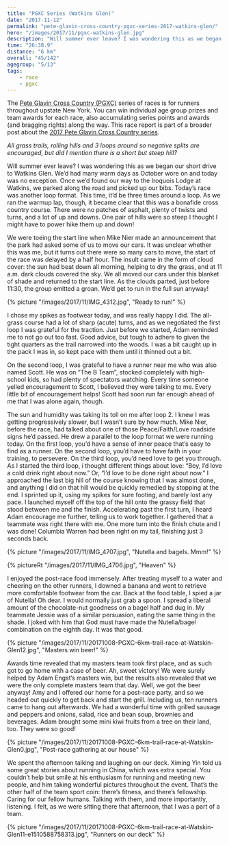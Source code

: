 ```yaml
---
title: "PGXC Series (Watkins Glen)"
date: "2017-11-12"
permalink: "pete-glavin-cross-country-pgxc-series-2017-watkins-glen/"
hero: "/images/2017/11/pgxc-watkins-glen.jpg"
description: "Will summer ever leave? I was wondering this as we began our short drive to Watkins Glen. We’d had many warm days as October wore on and today was no exception."
time: "26:38.9"
distance: "6 km"
overall: "45/142"
agegroup: "5/13"
tags:
    - race
    - pgxc
---
```


The [Pete Glavin Cross Country (PGXC)](http://www.gvh.net/pete-glavin-xc-series) series of races is for runners throughout upstate New York. You can win individual age group prizes and team awards for each race, also accumulating series points and awards (and bragging rights) along the way. This race report is part of a broader post about the [2017 Pete Glavin Cross Country series](/pete-glavin-cross-country-pgxc-series-2017/).

_All grass trails, rolling hills and 3 loops around so negative splits are encouraged, but did I mention there is a short but steep hill?_

Will summer ever leave? I was wondering this as we began our short drive to Watkins Glen. We’d had many warm days as October wore on and today was no exception. Once we’d found our way to the Iroquois Lodge at Watkins, we parked along the road and picked up our bibs. Today’s race was another loop format. This time, it’d be three times around a loop. As we ran the warmup lap, though, it became clear that this was a bonafide cross country course. There were no patches of asphalt, plenty of twists and turns, and a lot of up and downs. One pair of hills were so steep I thought I might have to power hike them up and down!

We were toeing the start line when Mike Nier made an announcement that the park had asked some of us to move our cars. It was unclear whether this was me, but it turns out there were so many cars to move, the start of the race was delayed by a half hour. The insult came in the form of cloud cover: the sun had beat down all morning, helping to dry the grass, and at 11 a.m. dark clouds covered the sky. We all moved our cars under this blanket of shade and returned to the start line. As the clouds parted, just before 11:30, the group emitted a groan. We’d get to run in the full sun anyway!

{% picture "/images/2017/11/IMG_4312.jpg", "Ready to run!" %}

I chose my spikes as footwear today, and was really happy I did. The all-grass course had a lot of sharp (acute) turns, and as we negotiated the first loop I was grateful for the traction. Just before we started, Adam reminded me to not go out too fast. Good advice, but tough to adhere to given the tight quarters as the trail narrowed into the woods. I was a bit caught up in the pack I was in, so kept pace with them until it thinned out a bit.

On the second loop, I was grateful to have a runner near me who was also named Scott. He was on “The B Team”, stocked completely with high-school kids, so had plenty of spectators watching. Every time someone yelled encouragement to Scott, I believed they were talking to me. Every little bit of encouragement helps! Scott had soon run far enough ahead of me that I was alone again, though.

The sun and humidity was taking its toll on me after loop 2. I knew I was getting progressively slower, but I wasn’t sure by how much. Mike Nier, before the race, had talked about one of those Peace/Faith/Love roadside signs he’d passed. He drew a parallel to the loop format we were running today. On the first loop, you’d have a sense of inner peace that’s easy to find as a runner. On the second loop, you’d have to have faith in your training, to persevere. On the third loop, you’d need love to get you through. As I started the third loop, i thought different things about love: “Boy, I’d love a cold drink right about now.” Or, “I’d love to be done right about now.” I approached the last big hill of the course knowing that I was almost done, and anything I did on that hill would be quickly remedied by stopping at the end. I sprinted up it, using my spikes for sure footing, and barely lost any pace. I launched myself off the top of the hill onto the grassy field that stood between me and the finish. Accelerating past the first turn, I heard Adam encourage me further, telling us to work together. I gathered that a teammate was right there with me. One more turn into the finish chute and I was done! Columbia Warren had been right on my tail, finishing just 3 seconds back.

{% picture "/images/2017/11/IMG_4707.jpg", "Nutella and bagels. Mmm!" %}

{% pictureRt "/images/2017/11/IMG_4706.jpg", "Heaven" %}

I enjoyed the post-race food immensely. After treating myself to a water and cheering on the other runners, I downed a banana and went to retrieve more comfortable footwear from the car. Back at the food table, I spied a jar of Nutella! Oh dear. I would normally just grab a spoon. I spread a liberal amount of the chocolate-nut goodness on a bagel half and dug in. My teammate Jessie was of a similar persuasion, eating the same thing in the shade. I joked with him that God must have made the Nutella/bagel combination on the eighth day. It was that good.

{% picture "/images/2017/11/20171008-PGXC-6km-trail-race-at-Watskin-Glen12.jpg", "Masters win beer!" %}

Awards time revealed that my masters team took first place, and as such got to go home with a case of beer. Ah, sweet victory! We were surely helped by Adam Engst’s masters win, but the results also revealed that we were the only complete masters team that day. Well, we got the beer anyway! Amy and I offered our home for a post-race party, and so we headed out quickly to get back and start the grill. Including us, ten runners came to hang out afterwards. We had a wonderful time with grilled sausage and peppers and onions, salad, rice and bean soup, brownies and beverages. Adam brought some mini kiwi fruits from a tree on their land, too. They were so good!

{% picture "/images/2017/11/20171008-PGXC-6km-trail-race-at-Watskin-Glen0.jpg", "Post-race gathering at our house" %}

We spent the afternoon talking and laughing on our deck. Ximing Yin told us some great stories about running in China, which was extra special. You couldn’t help but smile at his enthusiasm for running and meeting new people, and him taking wonderful pictures throughout the event. That’s the other half of the team sport coin: there’s fitness, and there’s fellowship. Caring for our fellow humans. Talking with them, and more importantly, listening. I felt, as we were sitting there that afternoon, that I was a part of a team.

{% picture "/images/2017/11/20171008-PGXC-6km-trail-race-at-Watskin-Glen11-e1510588758313.jpg", "Runners on our deck" %}